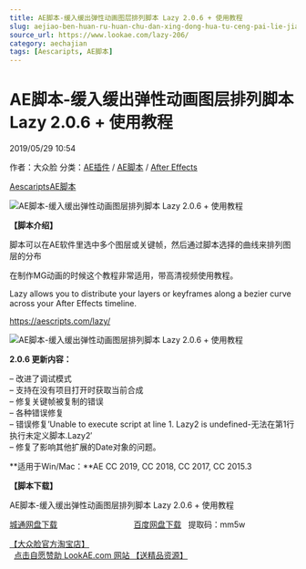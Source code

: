 ```yaml
---
title: AE脚本-缓入缓出弹性动画图层排列脚本 Lazy 2.0.6 + 使用教程
slug: aejiao-ben-huan-ru-huan-chu-dan-xing-dong-hua-tu-ceng-pai-lie-jiao-ben-lazy-2-0-6-shi-yong-jiao-cheng
source_url: https://www.lookae.com/lazy-206/
category: aechajian
tags: [Aescaripts, AE脚本]
---
```

# AE脚本-缓入缓出弹性动画图层排列脚本 Lazy 2.0.6 + 使用教程

2019/05/29 10:54

作者：大众脸
分类：[AE插件](https://www.lookae.com/after-effects/aechajian/) / [AE脚本](https://www.lookae.com/after-effects/aescripts/) / [After Effects](https://www.lookae.com/after-effects/)

[Aescaripts](https://www.lookae.com/tag/aescaripts/)[AE脚本](https://www.lookae.com/tag/ae%e8%84%9a%e6%9c%ac/)

![AE脚本-缓入缓出弹性动画图层排列脚本 Lazy 2.0.6 + 使用教程](https://www.lookae.com/wp-content/uploads/2019/04/Lazy-2-.jpg "AE脚本-缓入缓出弹性动画图层排列脚本 Lazy 2.0.6 + 使用教程-LookAE.com")

**【脚本介绍】**

脚本可以在AE软件里选中多个图层或关键帧，然后通过脚本选择的曲线来排列图层的分布

在制作MG动画的时候这个教程非常适用，带高清视频使用教程。

Lazy allows you to distribute your layers or keyframes along a bezier curve across your After Effects timeline.

https://aescripts.com/lazy/

![AE脚本-缓入缓出弹性动画图层排列脚本 Lazy 2.0.6 + 使用教程](https://img.alicdn.com/imgextra/i3/705956171/TB2fSnucwoQMeJjy0FoXXcShVXa_!!705956171.gif "AE脚本-缓入缓出弹性动画图层排列脚本 Lazy 2.0.6 + 使用教程-LookAE.com")

**2.0.6 更新内容：**

– 改进了调试模式  
– 支持在没有项目打开时获取当前合成  
– 修复关键帧被复制的错误  
– 各种错误修复  
– 错误修复’Unable to execute script at line 1. Lazy2 is undefined-无法在第1行执行未定义脚本.Lazy2′  
– 修复了影响其他扩展的Date对象的问题。

**适用于Win/Mac：**AE CC 2019, CC 2018, CC 2017, CC 2015.3

**【脚本下载】**

AE脚本-缓入缓出弹性动画图层排列脚本 Lazy 2.0.6 + 使用教程

[城通网盘下载](https://lookae.ctfile.com/fs/680462-376095890)                                  [百度网盘下载](https://pan.baidu.com/s/19Ln-s4UBOAn2tqBtXDsC-A)   提取码：mm5w

[【大众脸官方淘宝店】](https://lookae.taobao.com/)                [点击自愿赞助 LookAE.com 网站 【送精品资源】](https://www.lookae.com/sponsor/)
